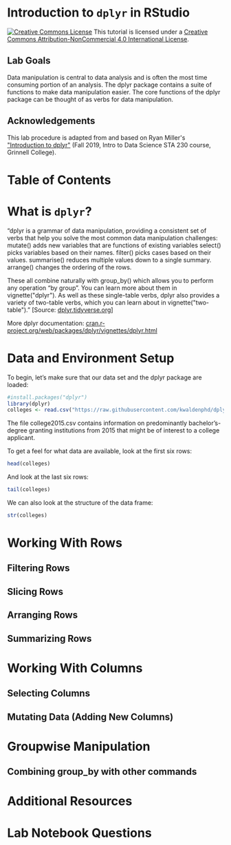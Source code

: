 # Introduction to `dplyr` in RStudio

<a href="http://creativecommons.org/licenses/by-nc/4.0/" rel="license"><img style="border-width: 0;" src="https://i.creativecommons.org/l/by-nc/4.0/88x31.png" alt="Creative Commons License" /></a>
This tutorial is licensed under a <a href="http://creativecommons.org/licenses/by-nc/4.0/" rel="license">Creative Commons Attribution-NonCommercial 4.0 International License</a>.

## Lab Goals

Data manipulation is central to data analysis and is often the most time consuming portion of an analysis. The dplyr package contains a suite of functions to make data manipulation easier. The core functions of the dplyr package can be thought of as verbs for data manipulation.

## Acknowledgements

This lab procedure is adapted from and based on Ryan Miller's ["Introduction to dplyr"](https://remiller1450.github.io/s230f19/Data_Wrangling.html) (Fall 2019, Intro to Data Science STA 230 course, Grinnell College).

# Table of Contents

# What is `dplyr`?

“dplyr is a grammar of data manipulation, providing a consistent set of verbs that help you solve the most common data manipulation challenges:
mutate() adds new variables that are functions of existing variables
select() picks variables based on their names.
filter() picks cases based on their values.
summarise() reduces multiple values down to a single summary.
arrange() changes the ordering of the rows.

These all combine naturally with group_by() which allows you to perform any operation “by group”. You can learn more about them in vignette("dplyr"). As well as these single-table verbs, dplyr also provides a variety of two-table verbs, which you can learn about in vignette("two-table").” [Source: [dplyr.tidyverse.org](https://dplyr.tidyverse.org/)]

More dplyr documentation: [cran.r-project.org/web/packages/dplyr/vignettes/dplyr.html](https://cran.r-project.org/web/packages/dplyr/vignettes/dplyr.html)

# Data and Environment Setup

To begin, let’s make sure that our data set and the dplyr package are loaded:
```R
#install.packages("dplyr")
library(dplyr)
colleges <- read.csv("https://raw.githubusercontent.com/kwaldenphd/dplyr-intro/main/colleges2015.csv")
```

The file college2015.csv contains information on predominantly bachelor’s-degree granting institutions from 2015 that might be of interest to a college applicant.

To get a feel for what data are available, look at the first six rows:
```R
head(colleges)
```

And look at the last six rows:
```R
tail(colleges)
```

We can also look at the structure of the data frame:
```R
str(colleges)
```

# Working With Rows

## Filtering Rows

## Slicing Rows

## Arranging Rows

## Summarizing Rows

# Working With Columns

## Selecting Columns

## Mutating Data (Adding New Columns)

# Groupwise Manipulation

## Combining group_by with other commands

# Additional Resources

# Lab Notebook Questions

